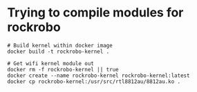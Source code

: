 # Trying to compile modules for rockrobo

```
# Build kernel within docker image
docker build -t rockrobo-kernel .

# Get wifi kernel module out
docker rm -f rockrobo-kernel || true
docker create --name rockrobo-kernel rockrobo-kernel:latest
docker cp rockrobo-kernel:/usr/src/rtl8812au/8812au.ko .
```
